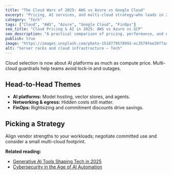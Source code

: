 ```yaml
---
title: "The Cloud Wars of 2025: AWS vs Azure vs Google Cloud"
excerpt: "Pricing, AI services, and multi-cloud strategy—who leads in 2025?"
category: "Tech"
tags: ["Cloud", "AWS", "Azure", "Google Cloud", "FinOps"]
seo_title: "Cloud Pricing & AI in 2025: AWS vs Azure vs GCP"
seo_description: "A practical comparison of pricing, performance, and AI services across AWS, Azure, and Google Cloud in 2025."
publish: true
image: "https://images.unsplash.com/photo-1518779578993-ec3579fee39f?auto=format&fit=crop&w=800&h=500&q=80"
alt: "Server racks and cloud infrastructure – Tech"
---
```


Cloud selection is now about AI platforms as much as compute price. Multi-cloud guardrails help teams avoid lock-in and outages.

## Head-to-Head Themes
- **AI platforms:** Model hosting, vector stores, and agents.  
- **Networking & egress:** Hidden costs still matter.  
- **FinOps:** Rightsizing and commitment discounts drive savings.

## Picking a Strategy
Align vendor strengths to your workloads; negotiate committed use and consider a small multi-cloud footprint.

**Related reading:**  
- [Generative AI Tools Shaping Tech in 2025](https://spherevista360.com/generative-ai-tools-2025/)  
- [Cybersecurity in the Age of AI Automation](https://spherevista360.com/ai-cybersecurity-automation/)
